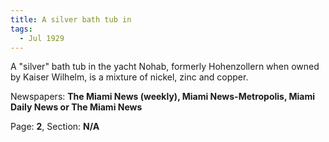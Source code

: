 ```yaml
---  
title: A silver bath tub in  
tags:  
  - Jul 1929  
---  
```

  
A "silver" bath tub in the yacht Nohab, formerly Hohenzollern when owned by Kaiser Wilhelm, is a mixture of nickel, zinc and copper.  
  
Newspapers: **The Miami News (weekly), Miami News-Metropolis, Miami Daily News or The Miami News**  
  
Page: **2**, Section: **N/A** 
